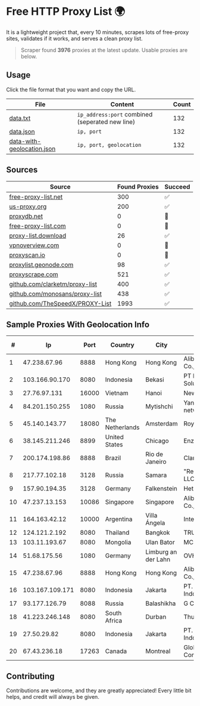
# Free HTTP Proxy List 🌍

It is a lightweight project that, every 10 minutes, scrapes lots of free-proxy sites, validates if it works, and serves a clean proxy list.


> Scraper found **3976** proxies at the latest update. Usable proxies are below.

## Usage

Click the file format that you want and copy the URL.


|File|Content|Count|
|----|-------|-----|
|[data.txt](https://raw.githubusercontent.com/themiralay/Proxy-List-World/master/data.txt)|`ip_address:port` combined (seperated new line)|132|
|[data.json](https://raw.githubusercontent.com/themiralay/Proxy-List-World/master/data.json)|`ip, port`|132|
|[data-with-geolocation.json](https://raw.githubusercontent.com/themiralay/Proxy-List-World/master/data-with-geolocation.json)|`ip, port, geolocation`|132|

## Sources

|Source|Found Proxies|Succeed|
|------|-------------|-------|
|[free-proxy-list.net](https://free-proxy-list.net)|300|✅|
|[us-proxy.org](https://www.us-proxy.org)|200|✅|
|[proxydb.net](http://proxydb.net)|0|🚫|
|[free-proxy-list.com](https://free-proxy-list.com/?page=&port=&type%5B%5D=http&type%5B%5D=https&up_time=0&search=Search)|0|🚫|
|[proxy-list.download](https://www.proxy-list.download/HTTP)|26|✅|
|[vpnoverview.com](https://vpnoverview.com/privacy/anonymous-browsing/free-proxy-servers)|0|🚫|
|[proxyscan.io](https://www.proxyscan.io)|0|🚫|
|[proxylist.geonode.com](https://proxylist.geonode.com/api/proxy-list?limit=300&page=1&sort_by=lastChecked&sort_type=desc&protocols=http,https)|98|✅|
|[proxyscrape.com](https://api.proxyscrape.com/v2/?request=displayproxies&protocol=http&timeout=10000&country=all&ssl=all&anonymity=all)|521|✅|
|[github.com/clarketm/proxy-list](https://raw.githubusercontent.com/clarketm/proxy-list/master/proxy-list-raw.txt)|400|✅|
|[github.com/monosans/proxy-list](https://raw.githubusercontent.com/monosans/proxy-list/main/proxies/http.txt)|438|✅|
|[github.com/TheSpeedX/PROXY-List](https://raw.githubusercontent.com/TheSpeedX/PROXY-List/master/http.txt)|1993|✅|


## Sample Proxies With Geolocation Info

|#|Ip|Port|Country|City|Internet Service Provider|
|-|--|----|-------|----|-------------------------|
|1|47.238.67.96|8888|Hong Kong|Hong Kong|Alibaba (US) Technology Co., Ltd.|
|2|103.166.90.170|8080|Indonesia|Bekasi|PT Regynet Data Solusindo|
|3|27.76.97.131|16000|Vietnam|Hanoi|Newass2011xDSLHCMC|
|4|84.201.150.255|1080|Russia|Mytishchi|Yandex enterprise network|
|5|45.140.143.77|18080|The Netherlands|Amsterdam|RoyaleHosting BV|
|6|38.145.211.246|8899|United States|Chicago|Enzu Inc|
|7|200.174.198.86|8888|Brazil|Rio de Janeiro|Claro S.A|
|8|217.77.102.18|3128|Russia|Samara|"Region Svyaz Konsalt" LLC|
|9|157.90.194.35|3128|Germany|Falkenstein|Hetzner Online GmbH|
|10|47.237.13.153|10086|Singapore|Singapore|Alibaba (US) Technology Co., Ltd.|
|11|164.163.42.12|10000|Argentina|Villa Ángela|Interret Villa Angela SRL|
|12|124.121.2.192|8080|Thailand|Bangkok|TRUEBB|
|13|103.11.193.67|8080|Mongolia|Ulan Bator|MCS-Univision|
|14|51.68.175.56|1080|Germany|Limburg an der Lahn|OVH SAS|
|15|47.238.67.96|8888|Hong Kong|Hong Kong|Alibaba (US) Technology Co., Ltd.|
|16|103.167.109.171|8080|Indonesia|Jakarta|PT. Fiber Networks Indonesia|
|17|93.177.126.79|8088|Russia|Balashikha|G COM Ltd.|
|18|41.223.246.148|8080|South Africa|Durban|Thusaconnect|
|19|27.50.29.82|8080|Indonesia|Jakarta|PT. Mora Telematika Indonesia|
|20|67.43.236.18|17263|Canada|Montreal|GloboTech Communications|



## Contributing

Contributions are welcome, and they are greatly appreciated! Every
little bit helps, and credit will always be given.

